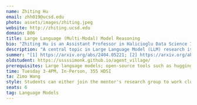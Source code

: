 ```yaml
---
name: Zhiting Hu
email: zhh019@ucsd.edu
photo: assets/images/zhiting.jpeg
website: http://zhiting.ucsd.edu
domain: B06
title: Large Language (Multi-Modal) Model Reasoning
bio: "Zhiting Hu is an Assistant Professor in Halicioglu Data Science Institute at UC San Diego. He received his Bachelor's degree in Computer Science from Peking University in 2014, and his Ph.D. in Machine Learning from Carnegie Mellon University in 2020. His research interests lie in the broad area of machine learning, artificial intelligence, natural language processing, and ML systems. In particular, he is interested in principles, methodologies, and systems of training AI agents with all types of experience (data, symbolic knowledge, rewards, adversaries, lifelong interplay, etc), and their applications in controllable text generation, healthcare, and other application domains. His research was recognized with best demo nomination at ACL2019 and outstanding paper award at ACL2016."
description: "A central topic in Large Language Model (LLM) research is to enhance their ability of complex reasoning on diverse problems (e.g., logical reasoning, mathematical derivations, and embodied planning). Rich research has been done to generate multi-step reasoning chains with LLMs, such as Chain-of-Thoughts (CoT), Tree-of-Thoughts (ToT), Reasoning-via-Planning (RAP), among others. This capstone aims to explore the diverse reasoning approaches of LLMs (and/or large multi-modal models) and investigate improvement, applications, and scalable implementations of these approaches. For example: (1) Proposing new reasoning algorithms or improvement over existing reasoning algorithms in terms of performance; (2) Developing algorithmic and/or system innovations to scale up existing advanced reasoning algorithms; (3) Applying the reasoning algorithms on new applications in various domains (e.g., chemistry, physics, medicine)."
summer: "[1] https://arxiv.org/abs/2404.05221; [2] https://arxiv.org/abs/2305.14992"
oldstudent: https://sssssimonk.github.io/agent_village/
prerequisites: Large language models; open-source tools such as huggingface
time: Tuesday 3-4PM, In-Person, 355 HDSI
ta: Zimo Wang
style: Students can either join the mentor's research group to work closely with PhD students/postdocs on relevant projects, or propose their own ideas and lead the projects. Students are expected to be independent, and mentor will provide necessary advices if needed (PhD students/postdocs can also provide more hands-on guidances). 
seats: 6
tag: Language Models
---
```


